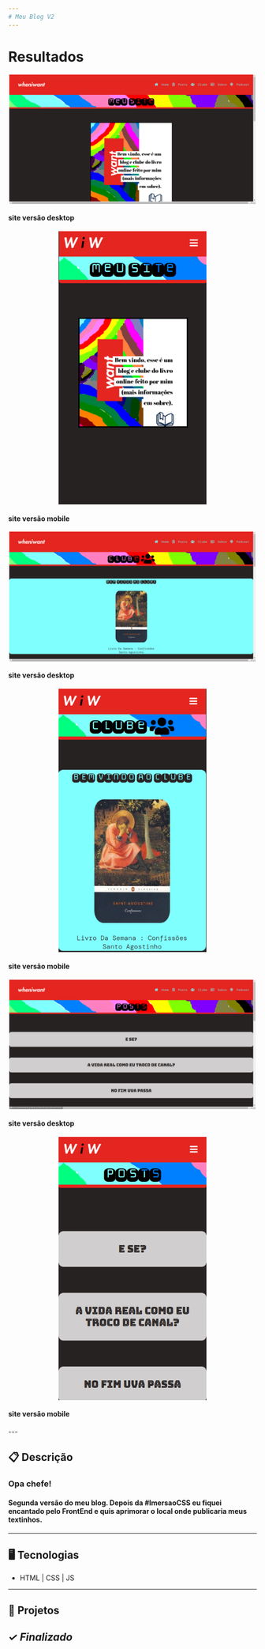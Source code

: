 ```yaml
---
# Meu Blog V2
---
```

# Resultados

<p align="center">
<img width="500px" src="/assets_readme/screen_capture_desktop1.png" align="center" alt="foto site versão desktop" />
<h4 align="left">site versão desktop</h4>

<p align="center">
<img width="300px" src="/assets_readme/screen_capture_mobile1.png" align="center" alt="foto site versão mobile" />
<h4 align="left">site versão mobile</h4>

<p align="center">
<img width="500px" src="/assets_readme/screen_capture_desktop2.png" align="center" alt="foto site versão desktop" />
<h4 align="left">site versão desktop</h4>

<p align="center">
<img width="300px" src="/assets_readme/screen_capture_mobile2.png" align="center" alt="foto site versão mobile" />
<h4 align="left">site versão mobile</h4>

<p align="center">
<img width="500px" src="/assets_readme/screen_capture_desktop3.png" align="center" alt="foto site versão desktop" />
<h4 align="left">site versão desktop</h4>

<p align="center">
<img width="300px" src="/assets_readme/screen_capture_mobile3.png" align="center" alt="foto site versão mobile" />
<h4 align="left">site versão mobile</h4>
---

## 📋 Descrição

### Opa chefe!

#### Segunda versão do meu blog. Depois da #ImersaoCSS eu fiquei encantado pelo FrontEnd e quis aprimorar o local onde publicaria meus textinhos.

---


## 🖥️ Tecnologias

- HTML | CSS | JS
---
## 🎨 Projetos
*✓ Finalizado*
---



